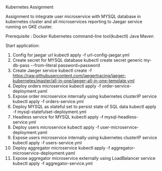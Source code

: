 Kubernetes Assignment

Assignment to integrate user microservice with MYSQL database in kubernetes cluster and all microservices reporting to 
Jaegar service running on GKE cluster.

Prerequisite :
Docker 
Kubernetes command-line tool(kubectl)
Java
Maven

Start application:
1. Config for jaegar url
  kubectl apply -f url-config-jaegar.yml
2. Create secret for MYSQL database
  kubectl create secret generic my-db-pass --from-literal password=password
3. Create Jaeger service
  kubectl create -f https://raw.githubusercontent.com/jaegertracing/jaeger-kubernetes/master/all-in-one/jaeger-all-in-one-template.yml
4. Deploy orders microservice
  kubectl apply -f order-service-deployment.yaml
5. Expose order microservice internally using kubernetes clusterIP service
  kubectl apply -f orders-service.yml
6. Deploy MYSQL as stateful set to persist state of SQL data
  kubectl apply -f mysql-statefulset-deployment.yml
7. Headless service for MYSQL
  kubectl apply -f mysql-headless-service.yml
8. Deploy users microservice
  kubectl apply -f user-microservice-deployment.yaml 
9. Expose users microservice internally using kubernetes clusterIP service
  kubectl apply -f users-service.yml
10. Deploy aggregator microservice
  kubectl apply -f aggregator-microservice-deployment.yaml
11. Expose aggregator microservice externally using LoadBalancer service
  kubectl apply -f aggregator-service.yml
  
  
  
  
  
  
